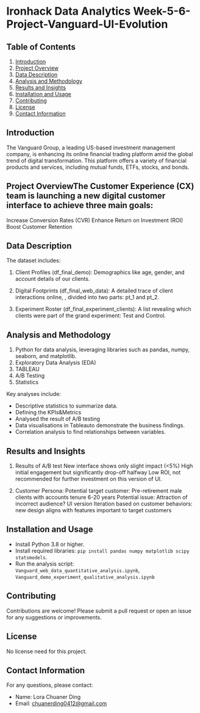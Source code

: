 # Ironhack Data Analytics Week-5-6-Project-Vanguard-UI-Evolution

## Table of Contents
1. [Introduction](#introduction)
2. [Project Overview](#project-overview)
3. [Data Description](#data-description)
4. [Analysis and Methodology](#analysis-and-methodology)
5. [Results and Insights](#results-and-insights)
6. [Installation and Usage](#installation-and-usage)
7. [Contributing](#contributing)
8. [License](#license)
9. [Contact Information](#contact-information)

## Introduction
The Vanguard Group, a leading US-based investment management company, is enhancing its online financial trading platform amid the global trend of digital transformation. This platform offers a variety of financial products and services, including mutual funds, ETFs, stocks, and bonds.

## Project OverviewThe Customer Experience (CX) team is launching a new digital customer interface to achieve three main goals:
Increase Conversion Rates (CVR)
Enhance Return on Investment (ROI)
Boost Customer Retention

## Data Description
The dataset includes:
1. Client Profiles (df_final_demo): 
Demographics like age, gender, and account details of our clients.

2. Digital Footprints (df_final_web_data): 
A detailed trace of client interactions online, , divided into two parts: pt_1 and pt_2.

3. Experiment Roster (df_final_experiment_clients): 
A list revealing which clients were part of the grand experiment: Test and Control.


## Analysis and Methodology
1. Python for data analysis, leveraging libraries such as pandas, numpy, seaborn, and matplotlib.
2. Exploratory Data Analysis (EDA)
3. TABLEAU
4. A/B Testing
5. Statistics 

Key analyses include:
- Descriptive statistics to summarize data.
- Defining the KPIs&Metrics
- Analysed the result of A/B testing
- Data visualisations in Tableauto demonstrate the business findings.
- Correlation analysis to find relationships between variables.

## Results and Insights
1. Results of A/B test
New interface shows only slight impact (<5%)
High initial engagement but significantly drop-off halfway
Low ROI, not recommended for further investment on this version of UI.

2. Customer Persona:
Potential target customer: Pre-retirement male clients with accounts tenure 6-20 years
Potential issue: Attraction of incorrect audience? 
UI version Iteration based on customer behaviors: new design aligns with features important to target customers

## Installation and Usage
- Install Python 3.8 or higher.
- Install required libraries: `pip install pandas numpy matplotlib scipy statsmodels`.
- Run the analysis script: `Vanguard_web_data_quantitative_analysis.ipynb`, `Vanguard_demo_experiment_qualitative_analysis.ipynb`

## Contributing
Contributions are welcome! Please submit a pull request or open an issue for any suggestions or improvements.

## License
No license need for this project.

## Contact Information
For any questions, please contact:
- Name: Lora Chuaner Ding
- Email: chuanerding0412@gmail.com
